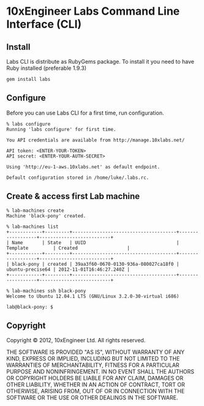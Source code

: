 # 10xEngineer Labs Command Line Interface (CLI)

## Install

Labs CLI is distribute as RubyGems package. To install it you need to have Ruby installed (preferable 1.9.3)

	gem install labs

## Configure

Before you can use Labs CLI for a first time, run configuration.

	% labs configure
	Running 'labs configure' for first time.

	You API credentials are available from http://manage.10xlabs.net/

	API token: <ENTER-YOUR-TOKEN>
	API secret: <ENTER-YOUR-AUTH-SECRET>

	Using 'http://eu-1-aws.10xlabs.net' as default endpoint.

	Default configuration stored in /home/luke/.labs.rc.

## Create & access first Lab machine

	% lab-machines create
	Machine 'black-pony' created.

	% lab-machines list
	+------------+---------+--------------------------------------+------------------+--------------------------+
	| Name       | State   | UUID                                 | Template         | Created                  |
	+------------+---------+--------------------------------------+------------------+--------------------------+
	| black-pony | created | 39aa3f60-0670-0130-936a-080027ca18f0 | ubuntu-precise64 | 2012-11-01T16:46:27.240Z |
	+------------+---------+--------------------------------------+------------------+--------------------------+	

	% lab-machines ssh black-pony
	Welcome to Ubuntu 12.04.1 LTS (GNU/Linux 3.2.0-30-virtual i686)

	lab@black-pony: $

## Copyright 

Copyright © 2012, 10xEngineer Ltd. All rights reserved.

THE SOFTWARE IS PROVIDED "AS IS", WITHOUT WARRANTY OF ANY KIND,
EXPRESS OR IMPLIED, INCLUDING BUT NOT LIMITED TO THE WARRANTIES OF
MERCHANTABILITY, FITNESS FOR A PARTICULAR PURPOSE AND NONINFRINGEMENT.
IN NO EVENT SHALL THE AUTHORS OR COPYRIGHT HOLDERS BE LIABLE FOR ANY
CLAIM, DAMAGES OR OTHER LIABILITY, WHETHER IN AN ACTION OF CONTRACT,
TORT OR OTHERWISE, ARISING FROM, OUT OF OR IN CONNECTION WITH THE
SOFTWARE OR THE USE OR OTHER DEALINGS IN THE SOFTWARE.

